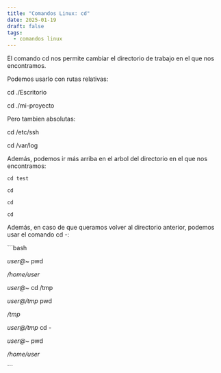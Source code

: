 ```yaml
---
title: "Comandos Linux: cd"
date: 2025-01-19
draft: false
tags:
  - comandos linux
---
```

El comando cd nos permite cambiar el directorio de trabajo en el que nos encontramos.

Podemos usarlo con rutas relativas:

cd ./Escritorio

cd ./mi-proyecto

Pero tambien absolutas:

cd /etc/ssh

cd /var/log

Además, podemos ir más arriba en el arbol del directorio en el que nos encontramos:

```
cd test

cd

cd

cd
```

Además, en caso de que queramos volver al directorio anterior, podemos usar el comando cd -:

\`\`\`bash

_user@~_ pwd

_/home/user_

_user@~_ cd /tmp

_user@/tmp_ pwd

_/tmp_

_user@/tmp_ cd -

_user@~_ pwd

_/home/user_

\`\`\`